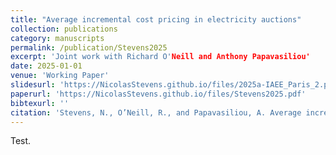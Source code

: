 ```yaml
---
title: "Average incremental cost pricing in electricity auctions"
collection: publications
category: manuscripts
permalink: /publication/Stevens2025
excerpt: 'Joint work with Richard O'Neill and Anthony Papavasiliou'
date: 2025-01-01
venue: 'Working Paper'
slidesurl: 'https://NicolasStevens.github.io/files/2025a-IAEE_Paris_2.pdf'
paperurl: 'https://NicolasStevens.github.io/files/Stevens2025.pdf'
bibtexurl: ''
citation: 'Stevens, N., O’Neill, R., and Papavasiliou, A. Average incremental cost pricing in electricity auctions. Working paper.'
---
```


Test.
